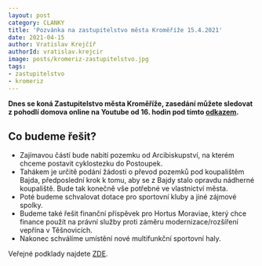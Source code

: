 ```yaml
---
layout: post
category: CLANKY
title: 'Pozvánka na zastupitelstvo města Kroměříže 15.4.2021'
date: 2021-04-15
author: Vratislav Krejčíř
authorId: vratislav.krejcir
image: posts/kromeriz-zastupitelstvo.jpg
tags: 
- zastupitelstvo
- kromeriz
---
```


**Dnes se koná Zastupitelstvo města Kroměříže, zasedání můžete sledovat z pohodlí domova online na Youtube od 16. hodin pod tímto [odkazem](http://bit.ly/zastupitelstvo-kromeriz).**

## Co budeme řešit? 

* Zajímavou částí bude nabití pozemku od Arcibiskupství, na kterém chceme postavit cyklostezku do Postoupek. 
* Tahákem je určitě podání žádosti o převod pozemků pod koupalištěm Bajda, předposlední krok k tomu, aby se z Bajdy stalo opravdu nádherné koupaliště. Bude tak konečně vše potřebné ve vlastnictví města. 
* Poté budeme schvalovat dotace pro sportovní kluby a jiné zájmové spolky. 
* Budeme také řešit finanční příspěvek pro Hortus Moraviae, který chce finance použít na právní služby proti záměru modernizace/rozšíření vepřína v Těšnovicích. 
* Nakonec schválíme umístění nové multifunkční sportovní haly. 

Veřejné podklady najdete [ZDE](https://podklady.mesto-kromeriz.cz/). 
